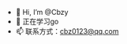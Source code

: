 - 👋 Hi, I’m @Cbzy
- 🌱 正在学习go
- 📫 联系方式：cbz0123@qq.com

<!---
Cbzy/Cbzy is a ✨ special ✨ repository because its `README.md` (this file) appears on your GitHub profile.
You can click the Preview link to take a look at your changes.
--->
